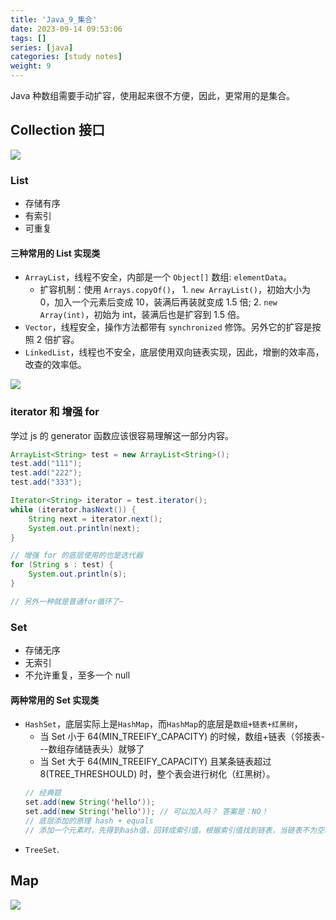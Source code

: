 ```yaml
---
title: 'Java_9_集合'
date: 2023-09-14 09:53:06
tags: []
series: [java]
categories: [study notes]
weight: 9
---
```


Java 种数组需要手动扩容，使用起来很不方便，因此，更常用的是集合。

## Collection 接口

![](https://cdn.jsdelivr.net/gh/yokiizx/picgo@main/img/202309161520534.png)

### List

- 存储有序
- 有索引
- 可重复

#### 三种常用的 List 实现类

- `ArrayList`，线程不安全，内部是一个 `Object[]` 数组: `elementData`。
  - 扩容机制：使用 `Arrays.copyOf()`， 1. `new ArrayList()`，初始大小为 0，加入一个元素后变成 10，装满后再装就变成 1.5 倍; 2. `new Array(int)`，初始为 int，装满后也是扩容到 1.5 倍。
- `Vector`，线程安全，操作方法都带有 `synchronized` 修饰。另外它的扩容是按照 2 倍扩容。
- `LinkedList`，线程也不安全，底层使用双向链表实现，因此，增删的效率高，改查的效率低。

![](https://cdn.jsdelivr.net/gh/yokiizx/picgo@main/img/202310072214653.png)

### iterator 和 增强 for

学过 js 的 generator 函数应该很容易理解这一部分内容。

```java
ArrayList<String> test = new ArrayList<String>();
test.add("111");
test.add("222");
test.add("333");

Iterator<String> iterator = test.iterator();
while (iterator.hasNext()) {
    String next = iterator.next();
    System.out.println(next);
}

// 增强 for 的底层使用的也是迭代器
for (String s : test) {
    System.out.println(s);
}

// 另外一种就是普通for循环了~
```

### Set

- 存储无序
- 无索引
- 不允许重复，至多一个 null

#### 两种常用的 Set 实现类

- `HashSet`，底层实际上是`HashMap`，而`HashMap`的底层是`数组+链表+红黑树`，
  - 当 Set 小于 64(MIN_TREEIFY_CAPACITY) 的时候，数组+链表（邻接表---数组存储链表头）就够了
  - 当 Set 大于 64(MIN_TREEIFY_CAPACITY) 且某条链表超过 8(TREE_THRESHOULD) 时，整个表会进行树化（红黑树）。
  ```java
  // 经典题
  set.add(new String('hello'));
  set.add(new String('hello')); // 可以加入吗？ 答案是：NO！
  // 底层添加的原理 hash + equals
  // 添加一个元素时，先得到hash值，回转成索引值，根据索引值找到链表，当链表不为空时，调用 equals 方法进行比较，如果相同就放弃添加。String的equals是比较字符串内容，所以上述不能添加进去。
  ```
- `TreeSet`.

## Map

![](https://cdn.jsdelivr.net/gh/yokiizx/picgo@main/img/202309161519964.png)
